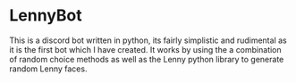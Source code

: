 # LennyBot
This is a discord bot written in python, its fairly simplistic and rudimental as it is the first bot which I have created. It works by using the a combination of random choice methods as well as the Lenny python library to generate random Lenny faces. 
